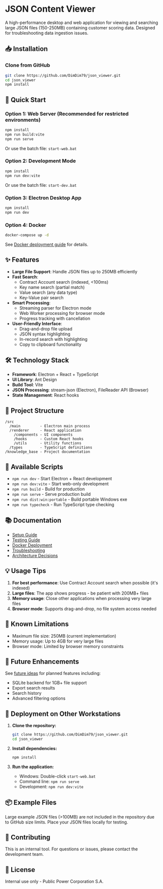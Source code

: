 # JSON Content Viewer

A high-performance desktop and web application for viewing and searching large JSON files (150-250MB) containing customer scoring data. Designed for troubleshooting data ingestion issues.

## 📥 Installation

### Clone from GitHub
```bash
git clone https://github.com/DimDim79/json_viewer.git
cd json_viewer
npm install
```

## 🚀 Quick Start

### Option 1: Web Server (Recommended for restricted environments)
```bash
npm install
npm run build:vite
npm run serve
```
Or use the batch file: `start-web.bat`

### Option 2: Development Mode
```bash
npm install
npm run dev:vite
```
Or use the batch file: `start-dev.bat`

### Option 3: Electron Desktop App
```bash
npm install
npm run dev
```

### Option 4: Docker
```bash
docker-compose up -d
```
See [Docker deployment guide](knowledge_base/deployment/docker.md) for details.

## ✨ Features

- **Large File Support**: Handle JSON files up to 250MB efficiently
- **Fast Search**: 
  - Contract Account search (indexed, <100ms)
  - Key name search (partial match)
  - Value search (any data type)
  - Key-Value pair search
- **Smart Processing**:
  - Streaming parser for Electron mode
  - Web Worker processing for browser mode
  - Progress tracking with cancellation
- **User-Friendly Interface**:
  - Drag-and-drop file upload
  - JSON syntax highlighting
  - In-record search with highlighting
  - Copy to clipboard functionality

## 🛠️ Technology Stack

- **Framework**: Electron + React + TypeScript
- **UI Library**: Ant Design
- **Build Tool**: Vite
- **JSON Processing**: stream-json (Electron), FileReader API (Browser)
- **State Management**: React hooks

## 📁 Project Structure

```
/src
  /main         - Electron main process
  /renderer     - React application
    /components - UI components
    /hooks      - Custom React hooks
    /utils      - Utility functions
  /types        - TypeScript definitions
/knowledge_base - Project documentation
```

## 🔧 Available Scripts

- `npm run dev` - Start Electron + React development
- `npm run dev:vite` - Start web-only development
- `npm run build` - Build for production
- `npm run serve` - Serve production build
- `npm run dist:win:portable` - Build portable Windows exe
- `npm run typecheck` - Run TypeScript type checking

## 📚 Documentation

- [Setup Guide](knowledge_base/development/setup-guide.md)
- [Testing Guide](knowledge_base/development/testing-guide.md) 
- [Docker Deployment](knowledge_base/deployment/docker.md)
- [Troubleshooting](knowledge_base/development/troubleshooting.md)
- [Architecture Decisions](knowledge_base/architecture/technical-decisions.md)

## 💡 Usage Tips

1. **For best performance**: Use Contract Account search when possible (it's indexed)
2. **Large files**: The app shows progress - be patient with 200MB+ files
3. **Memory usage**: Close other applications when processing very large files
4. **Browser mode**: Supports drag-and-drop, no file system access needed

## 🚧 Known Limitations

- Maximum file size: 250MB (current implementation)
- Memory usage: Up to 4GB for very large files
- Browser mode: Limited by browser memory constraints

## 🔮 Future Enhancements

See [future ideas](knowledge_base/features/future-ideas.md) for planned features including:
- SQLite backend for 1GB+ file support
- Export search results
- Search history
- Advanced filtering options

## 🚀 Deployment on Other Workstations

1. **Clone the repository:**
   ```bash
   git clone https://github.com/DimDim79/json_viewer.git
   cd json_viewer
   ```

2. **Install dependencies:**
   ```bash
   npm install
   ```

3. **Run the application:**
   - Windows: Double-click `start-web.bat`
   - Command line: `npm run serve`
   - Development: `npm run dev:vite`

## 📦 Example Files

Large example JSON files (>100MB) are not included in the repository due to GitHub size limits. Place your JSON files locally for testing.

## 🤝 Contributing

This is an internal tool. For questions or issues, please contact the development team.

## 📄 License

Internal use only - Public Power Corporation S.A.